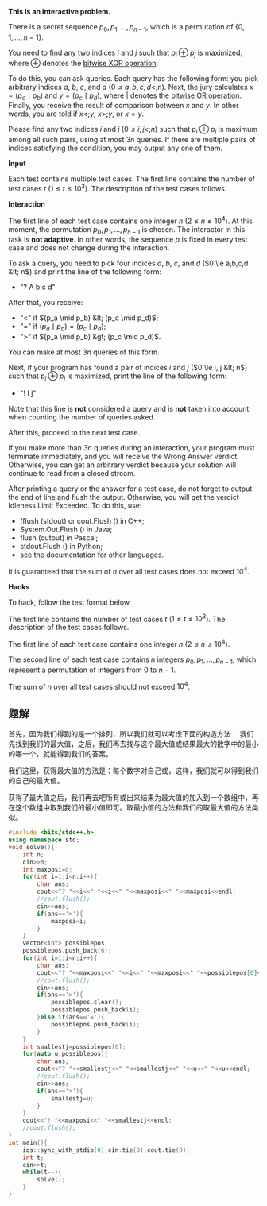 **This is an interactive problem.**

There is a secret sequence $p_0, p_1, \ldots, p_{n-1}$, which is a permutation of $\{0,1,\ldots,n-1\}$.

You need to find any two indices $i$ and $j$ such that $p_i \oplus p_j$ is maximized, where $\oplus$ denotes the [bitwise XOR operation](https://en.wikipedia.org/wiki/Bitwise_operation#XOR).

To do this, you can ask queries. Each query has the following form: you pick arbitrary indices $a$, $b$, $c$, and $d$ ($0 \le a,b,c,d \lt; n$). Next, the jury calculates $x = (p_a \mid p_b)$ and $y = (p_c \mid p_d)$, where $|$ denotes the [bitwise OR operation](https://en.wikipedia.org/wiki/Bitwise_operation#OR). Finally, you receive the result of comparison between $x$ and $y$. In other words, you are told if $x \lt; y$, $x \gt; y$, or $x = y$.

Please find any two indices $i$ and $j$ ($0 \le i,j \lt; n$) such that $p_i \oplus p_j$ is maximum among all such pairs, using at most $3n$ queries. If there are multiple pairs of indices satisfying the condition, you may output any one of them.

**Input**

Each test contains multiple test cases. The first line contains the number of test cases $t$ ($1 \le t \le 10^3$). The description of the test cases follows.

**Interaction**

The first line of each test case contains one integer $n$ ($2 \le n \le 10^4$). At this moment, the permutation $p_0, p_1, \ldots, p_{n-1}$ is chosen. The interactor in this task is **not adaptive**. In other words, the sequence $p$ is fixed in every test case and does not change during the interaction.

To ask a query, you need to pick four indices $a$, $b$, $c$, and $d$ ($0 \le a,b,c,d &lt; n$) and print the line of the following form:

-   "? A b c d"

After that, you receive:

-   "<" if $(p_a \mid p_b) &lt; (p_c \mid p_d)$;
-   "\=" if $(p_a \mid p_b) = (p_c \mid p_d)$;
-   "\>" if $(p_a \mid p_b) &gt; (p_c \mid p_d)$.

You can make at most $3n$ queries of this form.

Next, if your program has found a pair of indices $i$ and $j$ ($0 \le i, j &lt; n$) such that $p_i \oplus p_j$ is maximized, print the line of the following form:

-   "! I j"

Note that this line is **not** considered a query and is **not** taken into account when counting the number of queries asked.

After this, proceed to the next test case.

If you make more than $3n$ queries during an interaction, your program must terminate immediately, and you will receive the Wrong Answer verdict. Otherwise, you can get an arbitrary verdict because your solution will continue to read from a closed stream.

After printing a query or the answer for a test case, do not forget to output the end of line and flush the output. Otherwise, you will get the verdict Idleness Limit Exceeded. To do this, use:

-   fflush (stdout) or cout.Flush () in C++;
-   System.Out.Flush () in Java;
-   flush (output) in Pascal;
-   stdout.Flush () in Python;
-   see the documentation for other languages.

It is guaranteed that the sum of $n$ over all test cases does not exceed $10^4$.

**Hacks**

To hack, follow the test format below.

The first line contains the number of test cases $t$ ($1 \le t \le 10^3$). The description of the test cases follows.

The first line of each test case contains one integer $n$ ($2 \le n \le 10^4$).

The second line of each test case contains $n$ integers $p_0,p_1,\ldots,p_{n-1}$, which represent a permutation of integers from $0$ to $n - 1$.

The sum of $n$ over all test cases should not exceed $10^4$.

## 题解
首先，因为我们得到的是一个排列，所以我们就可以考虑下面的构造方法：
我们先找到我们的最大值，之后，我们再去找与这个最大值或结果最大的数字中的最小的哪一个，就能得到我们的答案。

我们这里，获得最大值的方法是：每个数字对自己或，这样，我们就可以得到我们的自己的最大值。

获得了最大值之后，我们再去吧所有或出来结果为最大值的加入到一个数组中，再在这个数组中取到我们的最小值即可。取最小值的方法和我们的取最大值的方法类似。

```cpp
#include <bits/stdc++.h>
using namespace std;
void solve(){
	int n;
	cin>>n;
	int maxposi=0;
	for(int i=1;i<n;i++){
		char ans;
		cout<<"? "<<i<<" "<<i<<" "<<maxposi<<" "<<maxposi<<endl;
		//cout.flush();
		cin>>ans;
		if(ans=='>'){
			maxposi=i;
		}
	}
	vector<int> possiblepos;
	possiblepos.push_back(0);
	for(int i=1;i<n;i++){
		char ans;
		cout<<"? "<<maxposi<<" "<<i<<" "<<maxposi<<" "<<possiblepos[0]<<endl;
		//cout.flush();
		cin>>ans;
		if(ans=='>'){
			possiblepos.clear();
			possiblepos.push_back(i);
		}else if(ans=='='){
			possiblepos.push_back(i);
		}
	}
	int smallestj=possiblepos[0];
	for(auto u:possiblepos){
		char ans;
		cout<<"? "<<smallestj<<" "<<smallestj<<" "<<u<<" "<<u<<endl;
		//cout.flush();
		cin>>ans;
		if(ans=='>'){
			smallestj=u;
		}
	}
	cout<<"! "<<maxposi<<" "<<smallestj<<endl;
	//cout.flush();
}
int main(){
	ios::sync_with_stdio(0),cin.tie(0),cout.tie(0);
	int t;
	cin>>t;
	while(t--){
		solve();
	}
} 
```